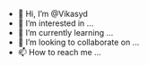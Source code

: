 - 👋 Hi, I’m @Vikasyd
- 👀 I’m interested in ...
- 🌱 I’m currently learning ...
- 💞️ I’m looking to collaborate on ...
- 📫 How to reach me ...

<!---
Vikasyd/Vikasyd is a ✨ special ✨ repository because its `README.md` (this file) appears on your GitHub profile.
You can click the Preview link to take a look at your changes.
--->
